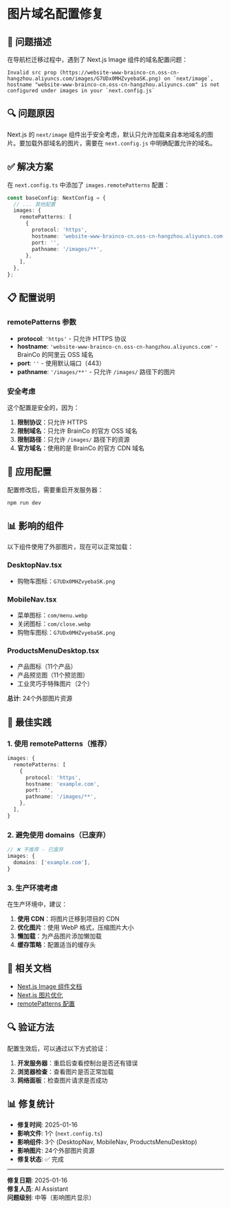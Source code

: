 # 图片域名配置修复

## 🐛 问题描述

在导航栏迁移过程中，遇到了 Next.js Image 组件的域名配置问题：

```
Invalid src prop (https://website-www-brainco-cn.oss-cn-hangzhou.aliyuncs.com/images/G7UDx0MHZvyebaSK.png) on `next/image`, hostname "website-www-brainco-cn.oss-cn-hangzhou.aliyuncs.com" is not configured under images in your `next.config.js`
```

## 🔍 问题原因

Next.js 的 `next/image` 组件出于安全考虑，默认只允许加载来自本地域名的图片。要加载外部域名的图片，需要在 `next.config.js` 中明确配置允许的域名。

## ✅ 解决方案

在 `next.config.ts` 中添加了 `images.remotePatterns` 配置：

```typescript
const baseConfig: NextConfig = {
  // ... 其他配置
  images: {
    remotePatterns: [
      {
        protocol: 'https',
        hostname: 'website-www-brainco-cn.oss-cn-hangzhou.aliyuncs.com',
        port: '',
        pathname: '/images/**',
      },
    ],
  },
};
```

## 📋 配置说明

### remotePatterns 参数

- **protocol**: `'https'` - 只允许 HTTPS 协议
- **hostname**: `'website-www-brainco-cn.oss-cn-hangzhou.aliyuncs.com'` - BrainCo 的阿里云 OSS 域名
- **port**: `''` - 使用默认端口（443）
- **pathname**: `'/images/**'` - 只允许 `/images/` 路径下的图片

### 安全考虑

这个配置是安全的，因为：

1. **限制协议**：只允许 HTTPS
2. **限制域名**：只允许 BrainCo 的官方 OSS 域名
3. **限制路径**：只允许 `/images/` 路径下的资源
4. **官方域名**：使用的是 BrainCo 的官方 CDN 域名

## 🔄 应用配置

配置修改后，需要重启开发服务器：

```bash
npm run dev
```

## 📊 影响的组件

以下组件使用了外部图片，现在可以正常加载：

### DesktopNav.tsx
- 购物车图标：`G7UDx0MHZvyebaSK.png`

### MobileNav.tsx
- 菜单图标：`com/menu.webp`
- 关闭图标：`com/close.webp`
- 购物车图标：`G7UDx0MHZvyebaSK.png`

### ProductsMenuDesktop.tsx
- 产品图标（11个产品）
- 产品预览图（11个预览图）
- 工业灵巧手特殊图片（2个）

**总计**: 24个外部图片资源

## 🎯 最佳实践

### 1. 使用 remotePatterns（推荐）

```typescript
images: {
  remotePatterns: [
    {
      protocol: 'https',
      hostname: 'example.com',
      port: '',
      pathname: '/images/**',
    },
  ],
}
```

### 2. 避免使用 domains（已废弃）

```typescript
// ❌ 不推荐 - 已废弃
images: {
  domains: ['example.com'],
}
```

### 3. 生产环境考虑

在生产环境中，建议：

1. **使用 CDN**：将图片迁移到项目的 CDN
2. **优化图片**：使用 WebP 格式，压缩图片大小
3. **懒加载**：为产品图片添加懒加载
4. **缓存策略**：配置适当的缓存头

## 📝 相关文档

- [Next.js Image 组件文档](https://nextjs.org/docs/api-reference/next/image)
- [Next.js 图片优化](https://nextjs.org/docs/basic-features/image-optimization)
- [remotePatterns 配置](https://nextjs.org/docs/api-reference/next/image#remote-patterns)

## 🔍 验证方法

配置生效后，可以通过以下方式验证：

1. **开发服务器**：重启后查看控制台是否还有错误
2. **浏览器检查**：查看图片是否正常加载
3. **网络面板**：检查图片请求是否成功

## 📊 修复统计

- **修复时间**: 2025-01-16
- **影响文件**: 1个 (`next.config.ts`)
- **影响组件**: 3个 (DesktopNav, MobileNav, ProductsMenuDesktop)
- **影响图片**: 24个外部图片资源
- **修复状态**: ✅ 完成

---

**修复日期**: 2025-01-16  
**修复人员**: AI Assistant  
**问题级别**: 中等（影响图片显示）



